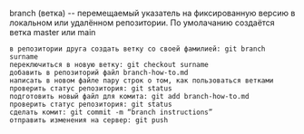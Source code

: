 branch (ветка) -- перемещаемый указатель на фиксированную версию в локальном или удалённом репозитории. По умолачанию создаётся ветка master или main

    в репозитории друга создать ветку со своей фамилией: git branch surname
    переключиться в новую ветку: git checkout surname
    добавить в репозиторий файл branch-how-to.md
    написать в новом файле пару строк о том, как пользоваться ветками
    проверить статус репозитория: git status
    подготовить новый файл для комита: git add branch-how-to.md
    проверить статус репозитория: git status
    сделать комит: git commit -m “branch instructions”
    отправить изменения на сервер: git push

